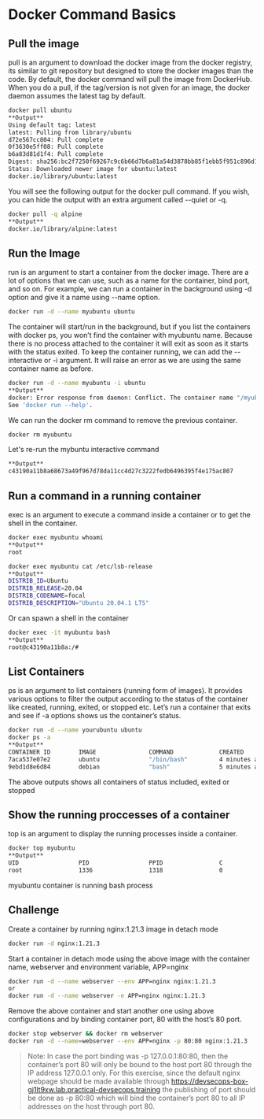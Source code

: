 # Docker Command Basics
## Pull the image
pull is an argument to download the docker image from the docker registry, its similar to git repository but designed to store the docker images than the code.
By default, the docker command will pull the image from DockerHub. When you do a pull, if the tag/version is not given for an image, the docker daemon assumes the latest tag by default.
```sh
docker pull ubuntu
**Output**
Using default tag: latest
latest: Pulling from library/ubuntu
d72e567cc804: Pull complete
0f3630e5ff08: Pull complete
b6a83d81d1f4: Pull complete
Digest: sha256:bc2f7250f69267c9c6b66d7b6a81a54d3878bb85f1ebb5f951c896d13e6ba537
Status: Downloaded newer image for ubuntu:latest
docker.io/library/ubuntu:latest
```
You will see the following output for the docker pull command. If you wish, you can hide the output with an extra argument called --quiet or -q.
```sh
docker pull -q alpine
**Output**
docker.io/library/alpine:latest
```
## Run the Image
run is an argument to start a container from the docker image. There are a lot of options that we can use, such as a name for the container, bind port, and so on.
For example, we can run a container in the background using -d option and give it a name using --name option.
```sh
docker run -d --name myubuntu ubuntu
```
The container will start/run in the background, but if you list the containers with docker ps, you won’t find the container with myubuntu name.
Because there is no process attached to the container it will exit as soon as it starts with the status exited. To keep the container running, we can add the --interactive or -i argument. It will raise an error as we are using the same container name as before.
```sh
docker run -d --name myubuntu -i ubuntu
**Output**
docker: Error response from daemon: Conflict. The container name "/myubuntu" is already in use by container "4b48e0e1e5266cf59ee9004d4df6127931e6100b7a2269bdbdf559da9a836384". You have to remove (or rename) that container to be able to reuse that name.
See 'docker run --help'.
```
We can run the docker rm command to remove the previous container.
```sh
docker rm myubuntu
```
Let's re-run the mybuntu interactive command
```sh
**Output**
c43190a11b8a68673a49f967d78da11cc4d27c3222fedb6496395f4e175ac807
```

## Run a command in a running container
exec is an argument to execute a command inside a container or to get the shell in the container.
```sh
docker exec myubuntu whoami
**Output**
root
```
```sh
docker exec myubuntu cat /etc/lsb-release
**Output**
DISTRIB_ID=Ubuntu
DISTRIB_RELEASE=20.04
DISTRIB_CODENAME=focal
DISTRIB_DESCRIPTION="Ubuntu 20.04.1 LTS"
```
Or can spawn a shell in the container
```sh
docker exec -it myubuntu bash
**Output**
root@c43190a11b8a:/#
```

## List Containers
ps is an argument to list containers (running form of images). It provides various options to filter the output according to the status of the container like created, running, exited, or stopped etc.
Let’s run a container that exits and see if -a options shows us the container’s status.
```sh
docker run -d --name yourubuntu ubuntu
docker ps -a
**Output**
CONTAINER ID        IMAGE               COMMAND             CREATED             STATUS              PORTS               NAMES
7aca537e07e2        ubuntu              "/bin/bash"         4 minutes ago       Up 4 minutes                            myubuntu
9ebd1d8e6d84        debian              "bash"              5 minutes ago       Exited (0) 5 minutes ago                       sleepy_hellman
```
The above outputs shows all containers of status included, exited or stopped

## Show the running proccesses of a container
top is an argument to display the running processes inside a container.
```sh
docker top myubuntu
**Output**
UID                 PID                 PPID                C                   STIME               TTY                 TIME                CMD
root                1336                1318                0                   19:16               ?                   00:00:00            /bin/bash
```
myubuntu container is running bash process

## Challenge
Create a container by running nginx:1.21.3 image in detach mode
```sh
docker run -d nginx:1.21.3
```
Start a container in detach mode using the above image with the container name, webserver and environment variable, APP=nginx
```sh
docker run -d --name webserver --env APP=nginx nginx:1.21.3
or 
docker run -d --name webserver -e APP=nginx nginx:1.21.3
```
Remove the above container and start another one using above configurations and by binding container port, 80 with the host’s 80 port.
```sh
docker stop webserver && docker rm webserver
docker run -d --name=webserver --env APP=nginx -p 80:80 nginx:1.21.3
```
>Note: In case the port binding was -p 127.0.0.1:80:80, then the container’s port 80 will only be bound to the host port 80 through the IP address 127.0.0.1 only. For this exercise, since the default nginx webpage should be made available through https://devsecops-box-gj1lt9xw.lab.practical-devsecops.training the publishing of port should be done as -p 80:80 which will bind the container’s port 80 to all IP addresses on the host through port 80.
